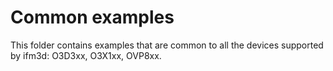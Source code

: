 # Common examples

This folder contains examples that are common to all the devices supported by ifm3d: O3D3xx, O3X1xx, OVP8xx.